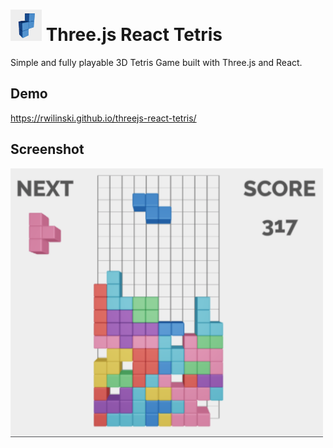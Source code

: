 # <img src="public/logo192.png" width="50" alt="Logo"> Three.js React Tetris

Simple and fully playable 3D Tetris Game built with Three.js and React.

## Demo

https://rwilinski.github.io/threejs-react-tetris/

## Screenshot

<img src="media/screenshot.png" width="500" alt="Screenshot">
